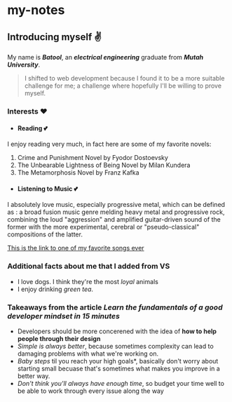# my-notes
## Introducing myself ✌
My name is ***Batool***, an ***electrical engineering*** graduate from ***Mutah University***.
> I shifted to web development because I found it to be a more suitable challenge for me; a challenge where hopefully I'll be willing to prove myself.

### Interests ❤
- #### Reading 💕
I enjoy reading very much, in fact here are some of my favorite novels: 
1. Crime and Punishment Novel by Fyodor Dostoevsky
2. The Unbearable Lightness of Being Novel by Milan Kundera
3. The Metamorphosis Novel by Franz Kafka

- #### Listening to Music 💕
I absolutely love music, especially progressive metal, which can be defined as
: a broad fusion music genre melding heavy metal and progressive rock, combining the loud "aggression" and amplified guitar-driven sound of the former with the more experimental, cerebral or "pseudo-classical" compositions of the latter.

[This is the link to one of my favorite songs ever](https://youtu.be/wTDcAkSjuzc)

### Additional facts about me that I added from VS
- I love dogs.
I think they're the most *loyal* animals
- I enjoy drinking *green tea*.








### Takeaways from the article ***Learn the fundamentals of a good developer mindset in 15 minutes***
- Developers should be more concerened with the idea of **how to help people through their design**
- *Simple is always better*, because sometimes complexity can lead to damaging problems with what we're working on.
- *Baby steps* til you reach your high goals*, basically don't worry about starting small becuase that's sometimes what makes you improve in a better way.
- *Don't think you'll always have enough time*, so budget your time well to be able to work through every issue along the way

